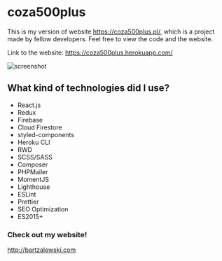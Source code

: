 # coza500plus

This is my version of website https://coza500plus.pl/, which is a project made by fellow developers. Feel free to view the code and the website.

Link to the website: https://coza500plus.herokuapp.com/

<img alt="screenshot" src="https://i.imgur.com/Yfz7pzP.jpg">

## What kind of technologies did I use?

- React.js
- Redux
- Firebase
- Cloud Firestore
- styled-components
- Heroku CLI
- RWD
- SCSS/SASS
- Composer
- PHPMailer
- MomentJS
- Lighthouse
- ESLint
- Prettier
- SEO Optimization
- ES2015+

### Check out my website!

http://bartzalewski.com
